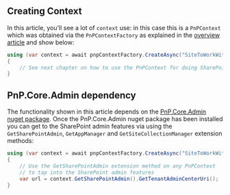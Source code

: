 ## Creating Context

In this article, you'll see a lot of `context` use: in this case this is a `PnPContext` which was obtained via the `PnPContextFactory` as explained in the [overview article](../readme.md) and show below:

```csharp
using (var context = await pnpContextFactory.CreateAsync("SiteToWorkWith"))
{
    // See next chapter on how to use the PnPContext for doing SharePoint admin operations
}
```

## PnP.Core.Admin dependency

The functionality shown in this article depends on the [PnP.Core.Admin nuget package](https://www.nuget.org/packages/PnP.Core.Admin). Once the PnP.Core.Admin nuget package has been installed you can get to the SharePoint admin features via using the `GetSharePointAdmin`, `GetAppManager` and `GetSiteCollectionManager` extension methods:

```csharp
using (var context = await pnpContextFactory.CreateAsync("SiteToWorkWith"))
{
    // Use the GetSharePointAdmin extension method on any PnPContext 
    // to tap into the SharePoint admin features
    var url = context.GetSharePointAdmin().GetTenantAdminCenterUri();
}
```

